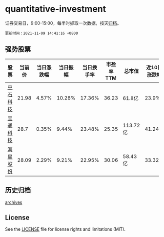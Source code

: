 # quantitative-investment

证券交易日，9:00-15:00，每半时抓取一次数据，按天[归档](archives)。

`更新时间：2021-11-09 14:41:16 +0800`

## 强势股票

|股票|当前价|当日涨跌幅|当日振幅|当日换手率|市盈率TTM|总市值|近10日涨跌幅|
|----|----|----|----|----|----|----|----|
|[中石科技](https://xueqiu.com/S/SZ300684)|21.98|4.57%|10.28%|17.36%|36.23|61.8亿|23.9%|
|[宝通科技](https://xueqiu.com/S/SZ300031)|28.7|0.35%|9.44%|23.48%|25.35|113.72亿|41.24%|
|[海星股份](https://xueqiu.com/S/SH603115)|28.09|2.29%|9.21%|22.95%|30.06|58.43亿|33.32%|

## 历史归档

[archives](archives)

## License

See the [LICENSE](LICENSE) file for license rights and limitations (MIT).